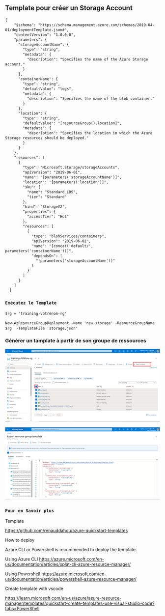 ## Template pour créer un Storage Account

````
{
    "$schema": "https://schema.management.azure.com/schemas/2019-04-01/deploymentTemplate.json#",
    "contentVersion": "1.0.0.0",
    "parameters": {
      "storageAccountName": {
        "type": "string",
        "metadata": {
          "description": "Specifies the name of the Azure Storage account."
        }
      },
      "containerName": {
        "type": "string",
        "defaultValue": "logs",
        "metadata": {
          "description": "Specifies the name of the blob container."
        }
      },
      "location": {
        "type": "string",
        "defaultValue": "[resourceGroup().location]",
        "metadata": {
          "description": "Specifies the location in which the Azure Storage resources should be deployed."
        }
      }
    },
    "resources": [
      {
        "type": "Microsoft.Storage/storageAccounts",
        "apiVersion": "2019-06-01",
        "name": "[parameters('storageAccountName')]",
        "location": "[parameters('location')]",
        "sku": {
          "name": "Standard_LRS",
          "tier": "Standard"
        },
        "kind": "StorageV2",
        "properties": {
          "accessTier": "Hot"
        },
        "resources": [
          {
            "type": "blobServices/containers",
            "apiVersion": "2019-06-01",
            "name": "[concat('default/', parameters('containerName'))]",
            "dependsOn": [
              "[parameters('storageAccountName')]"
            ]
          }
        ]
      }
    ]
  }
````

### ``Exécutez le Template``

``$rg = 'training-votrenom-rg'``

``New-AzResourceGroupDeployment -Name 'new-storage' -ResourceGroupName $rg  -TemplateFile 'storage.json'``

### Générer un tamplate à partir de son groupe de ressources


![Texte alternatif](./images/r70.png)

![Texte alternatif](./images/r71.png)

### ``Pour en Savoir plus``

Template 

https://github.com/renauddahou/azure-quickstart-templates



How to deploy

Azure CLI or Powershell is recommended to deploy the template.

Using Azure CLI
https://azure.microsoft.com/en-us/documentation/articles/xplat-cli-azure-resource-manager/

Using Powershell
https://azure.microsoft.com/en-us/documentation/articles/powershell-azure-resource-manager/


Créate template with vscode

https://learn.microsoft.com/en-us/azure/azure-resource-manager/templates/quickstart-create-templates-use-visual-studio-code?tabs=PowerShell



```python

```
